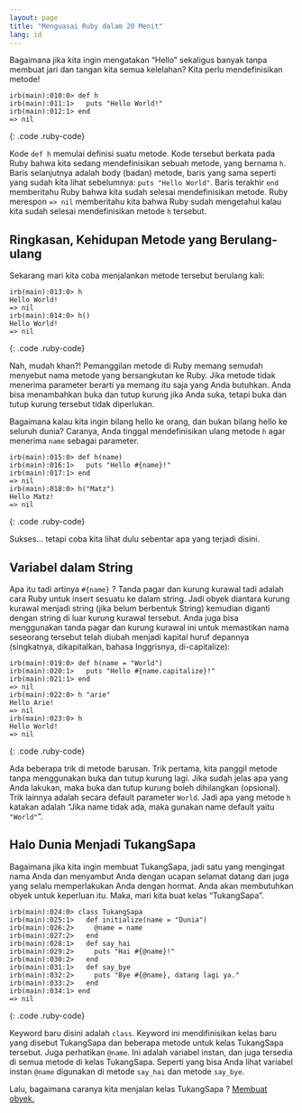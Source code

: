 ```yaml
---
layout: page
title: "Menguasai Ruby dalam 20 Menit"
lang: id
---
```


Bagaimana jika kita ingin mengatakan “Hello” sekaligus banyak tanpa
membuat jari dan tangan kita semua kelelahan? Kita perlu mendefinisikan
metode!

    irb(main):010:0> def h
    irb(main):011:1>   puts "Hello World!"
    irb(main):012:1> end
    => nil
{: .code .ruby-code}

Kode `def h` memulai definisi suatu metode. Kode tersebut berkata pada
Ruby bahwa kita sedang mendefinisikan sebuah metode, yang bernama `h`.
Baris selanjutnya adalah body (badan) metode, baris yang sama seperti
yang sudah kita lihat sebelumnya: `puts "Hello World"`. Baris terakhir
`end` memberitahu Ruby bahwa kita sudah selesai mendefinisikan metode.
Ruby merespon `=> nil` memberitahu kita bahwa Ruby sudah mengetahui
kalau kita sudah selesai mendefinisikan metode `h` tersebut.

## Ringkasan, Kehidupan Metode yang Berulang-ulang

Sekarang mari kita coba menjalankan metode tersebut berulang kali:

    irb(main):013:0> h
    Hello World!
    => nil
    irb(main):014:0> h()
    Hello World!
    => nil
{: .code .ruby-code}

Nah, mudah khan?! Pemanggilan metode di Ruby memang semudah menyebut
nama metode yang bersangkutan ke Ruby. Jika metode tidak menerima
parameter berarti ya memang itu saja yang Anda butuhkan. Anda bisa
menambahkan buka dan tutup kurung jika Anda suka, tetapi buka dan tutup
kurung tersebut tidak diperlukan.

Bagaimana kalau kita ingin bilang hello ke orang, dan bukan bilang hello
ke seluruh dunia? Caranya, Anda tinggal mendefinisikan ulang metode `h`
agar menerima `name` sebagai parameter.

    irb(main):015:0> def h(name)
    irb(main):016:1>   puts "Hello #{name}!"
    irb(main):017:1> end
    => nil
    irb(main):018:0> h("Matz")
    Hello Matz!
    => nil
{: .code .ruby-code}

Sukses… tetapi coba kita lihat dulu sebentar apa yang terjadi disini.

## Variabel dalam String

Apa itu tadi artinya `#{name}` ? Tanda pagar dan kurung kurawal tadi
adalah cara Ruby untuk insert sesuatu ke dalam string. Jadi obyek
diantara kurung kurawal menjadi string (jika belum berbentuk String)
kemudian diganti dengan string di luar kurung kurawal tersebut. Anda
juga bisa menggunakan tanda pagar dan kurung kurawal ini untuk
memastikan nama seseorang tersebut telah diubah menjadi kapital huruf
depannya (singkatnya, dikapitalkan, bahasa Inggrisnya, di-capitalize):

    irb(main):019:0> def h(name = "World")
    irb(main):020:1>   puts "Hello #{name.capitalize}!"
    irb(main):021:1> end
    => nil
    irb(main):022:0> h "arie"
    Hello Arie!
    => nil
    irb(main):023:0> h
    Hello World!
    => nil
{: .code .ruby-code}

Ada beberapa trik di metode barusan. Trik pertama, kita panggil metode
tanpa menggunakan buka dan tutup kurung lagi. Jika sudah jelas apa yang
Anda lakukan, maka buka dan tutup kurung boleh dihilangkan (opsional).
Trik lainnya adalah secara default parameter `World`. Jadi apa yang
metode `h` katakan adalah “Jika name tidak ada, maka gunakan name
default yaitu `"World"`”.

## Halo Dunia Menjadi TukangSapa

Bagaimana jika kita ingin membuat TukangSapa, jadi satu yang mengingat
nama Anda dan menyambut Anda dengan ucapan selamat datang dan juga yang
selalu memperlakukan Anda dengan hormat. Anda akan membutuhkan obyek
untuk keperluan itu. Maka, mari kita buat kelas “TukangSapa”.

    irb(main):024:0> class TukangSapa
    irb(main):025:1>   def initialize(name = "Dunia")
    irb(main):026:2>     @name = name
    irb(main):027:2>   end
    irb(main):028:1>   def say_hai
    irb(main):029:2>     puts "Hai #{@name}!"
    irb(main):030:2>   end
    irb(main):031:1>   def say_bye
    irb(main):032:2>     puts "Bye #{@name}, datang lagi ya."
    irb(main):033:2>   end
    irb(main):034:1> end
    => nil
{: .code .ruby-code}

Keyword baru disini adalah `class`. Keyword ini mendifinisikan kelas
baru yang disebut TukangSapa dan beberapa metode untuk kelas TukangSapa
tersebut. Juga perhatikan `@name`. Ini adalah variabel instan, dan juga
tersedia di semua metode di kelas TukangSapa. Seperti yang bisa Anda
lihat variabel instan `@name` digunakan di metode `say_hai` dan metode
`say_bye`.

Lalu, bagaimana caranya kita menjalan kelas TukangSapa ? [Membuat
obyek.](../3/)


